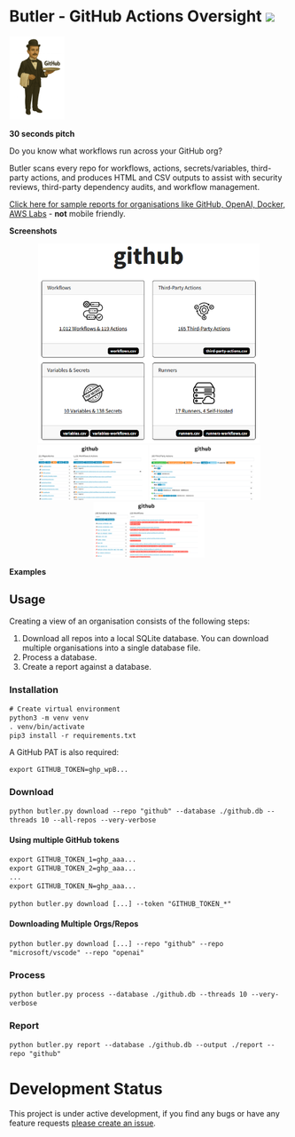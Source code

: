 # Butler - GitHub Actions Oversight <img src="https://img.shields.io/badge/beta-orange">

<img src="./docs/images/butler.png" alt="Report Index" width="100">

**30 seconds pitch**

Do you know what workflows run across your GitHub org?

Butler scans every repo for workflows, actions, secrets/variables, third-party actions, and produces HTML and CSV outputs to assist with security reviews, third-party dependency audits, and workflow management.

[Click here for sample reports for organisations like GitHub, OpenAI, Docker, AWS Labs](https://sadreck.github.io/Butler/) - **not** mobile friendly.

**Screenshots**

<div align="center">
<img src="./docs/images/report-index.png" alt="Report Index" width="400">
<br>
<img src="./docs/images/report-workflows.png" alt="Report Workflows" width="200">
<img src="./docs/images/report-third-party.png" alt="Report Third-Party" width="200">
<img src="./docs/images/report-vars.png" alt="Report Variables" width="200">
</div>

**Examples**

## Usage

Creating a view of an organisation consists of the following steps:

1. Download all repos into a local SQLite database. You can download multiple organisations into a single database file.
2. Process a database.
3. Create a report against a database.

### Installation

```
# Create virtual environment
python3 -m venv venv
. venv/bin/activate
pip3 install -r requirements.txt
```

A GitHub PAT is also required:

```
export GITHUB_TOKEN=ghp_wpB...
```

### Download

```
python butler.py download --repo "github" --database ./github.db --threads 10 --all-repos --very-verbose
```

#### Using multiple GitHub tokens

```
export GITHUB_TOKEN_1=ghp_aaa...
export GITHUB_TOKEN_2=ghp_aaa...
...
export GITHUB_TOKEN_N=ghp_aaa...

python butler.py download [...] --token "GITHUB_TOKEN_*"
```

#### Downloading Multiple Orgs/Repos

```
python butler.py download [...] --repo "github" --repo "microsoft/vscode" --repo "openai"
```

### Process

```
python butler.py process --database ./github.db --threads 10 --very-verbose
```

### Report

```
python butler.py report --database ./github.db --output ./report --repo "github"
```

# Development Status

This project is under active development, if you find any bugs or have any feature requests [please create an issue](https://github.com/sadreck/Butler/issues/new).
